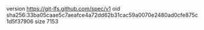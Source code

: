 version https://git-lfs.github.com/spec/v1
oid sha256:33ba05caae5c7aeafce4a72dd62b31cac59a0070e2480ad0cfe875c1d5f37906
size 7153
